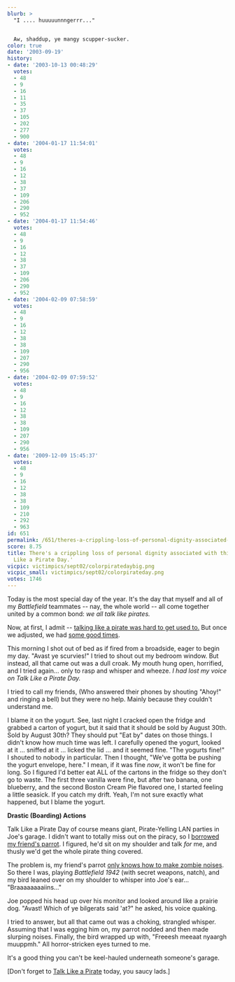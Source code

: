 ```yaml
---
blurb: >
  "I .... huuuuunnngerrr..."


  Aw, shaddup, ye mangy scupper-sucker.
color: true
date: '2003-09-19'
history:
- date: '2003-10-13 00:48:29'
  votes:
  - 48
  - 9
  - 16
  - 11
  - 35
  - 37
  - 105
  - 202
  - 277
  - 900
- date: '2004-01-17 11:54:01'
  votes:
  - 48
  - 9
  - 16
  - 12
  - 38
  - 37
  - 109
  - 206
  - 290
  - 952
- date: '2004-01-17 11:54:46'
  votes:
  - 48
  - 9
  - 16
  - 12
  - 38
  - 37
  - 109
  - 206
  - 290
  - 952
- date: '2004-02-09 07:58:59'
  votes:
  - 48
  - 9
  - 16
  - 12
  - 38
  - 38
  - 109
  - 207
  - 290
  - 956
- date: '2004-02-09 07:59:52'
  votes:
  - 48
  - 9
  - 16
  - 12
  - 38
  - 38
  - 109
  - 207
  - 290
  - 956
- date: '2009-12-09 15:45:37'
  votes:
  - 48
  - 9
  - 16
  - 12
  - 38
  - 38
  - 109
  - 210
  - 292
  - 963
id: 651
permalink: /651/theres-a-crippling-loss-of-personal-dignity-associated-with-this-years-talk-like-a-pirate-day/
score: 8.75
title: There's a crippling loss of personal dignity associated with this year's 'Talk
  Like a Pirate Day.'
vicpic: victimpics/sept02/colorpiratedaybig.png
vicpic_small: victimpics/sept02/colorpirateday.png
votes: 1746
---
```


Today is the most special day of the year. It's the day that myself and
all of my *Battlefield* teammates -- nay, the whole world -- all come
together united by a common bond: *we all talk like pirates.*

Now, at first, I admit -- [talking like a pirate was hard to get used
to.](@/victim/470.md) But once we adjusted, we had [some good
times](@/victim/478.md).

This morning I shot out of bed as if fired from a broadside, eager to
begin my day. "Avast ye scurvies!" I tried to shout out my bedroom
window. But instead, all that came out was a dull croak. My mouth hung
open, horrified, and I tried again... only to rasp and whisper and
wheeze. *I had lost my voice on Talk Like a Pirate Day.*

I tried to call my friends, (Who answered their phones by shouting
"Ahoy!" and ringing a bell) but they were no help. Mainly because they
couldn't understand me.

I blame it on the yogurt. See, last night I cracked open the fridge and
grabbed a carton of yogurt, but it said that it should be sold by August
30th. Sold by August 30th? They should put "Eat by" dates on those
things. I didn't know how much time was left. I carefully opened the
yogurt, looked at it ... sniffed at it ... licked the lid ... and it
seemed fine. "The yogurts fine!" I shouted to nobody in particular. Then
I thought, "We've gotta be pushing the yogurt envelope, here." I mean,
if it was fine *now*, it won't be fine for long. So I figured I'd better
eat ALL of the cartons in the fridge so they don't go to waste. The
first three vanilla were fine, but after two banana, one blueberry, and
the second Boston Cream Pie flavored one, I started feeling a little
seasick. If you catch my drift. Yeah, I'm not sure exactly what
happened, but I blame the yogurt.

**Drastic (Boarding) Actions**

Talk Like a Pirate Day of course means giant, Pirate-Yelling LAN parties
in Joe's garage. I didn't want to totally miss out on the piracy, so I
[borrowed my friend's parrot](@/victim/570.md). I figured, he'd sit
on my shoulder and talk *for* me, and thusly we'd get the whole pirate
thing covered.

The problem is, my friend's parrot [only knows how to make zombie
noises](@/victim/570.md). So there I was, playing *Battlefield 1942*
(with secret weapons, natch), and my bird leaned over on my shoulder to
whisper into Joe's ear... "Braaaaaaaaiins..."

Joe popped his head up over his monitor and looked around like a prairie
dog. "Avast! Which of ye bilgerats said 'at?" he asked, his voice
quaking.

I tried to answer, but all that came out was a choking, strangled
whisper. Assuming that I was egging him on, my parrot nodded and then
made slurping noises. Finally, the bird wrapped up with, "Freeesh meeaat
nyaargh muuppmh." All horror-stricken eyes turned to me.

It's a good thing you can't be keel-hauled underneath someone's garage.

\[Don't forget to [Talk Like a
Pirate](http://web.archive.org/web/20030919000000/http://www.talklikeapirate.com/)
today, you saucy lads.\]